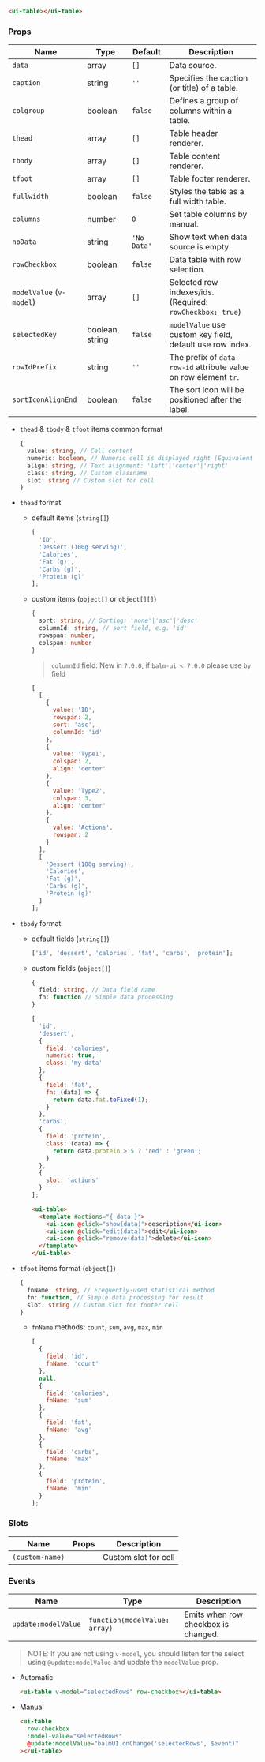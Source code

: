 ```html
<ui-table></ui-table>
```

### Props

| Name                     | Type            | Default     | Description                                                      |
| ------------------------ | --------------- | ----------- | ---------------------------------------------------------------- |
| `data`                   | array           | `[]`        | Data source.                                                     |
| `caption`                | string          | `''`        | Specifies the caption (or title) of a table.                     |
| `colgroup`               | boolean         | `false`     | Defines a group of columns within a table.                       |
| `thead`                  | array           | `[]`        | Table header renderer.                                           |
| `tbody`                  | array           | `[]`        | Table content renderer.                                          |
| `tfoot`                  | array           | `[]`        | Table footer renderer.                                           |
| `fullwidth`              | boolean         | `false`     | Styles the table as a full width table.                          |
| `columns`                | number          | `0`         | Set table columns by manual.                                     |
| `noData`                 | string          | `'No Data'` | Show text when data source is empty.                             |
| `rowCheckbox`            | boolean         | `false`     | Data table with row selection.                                   |
| `modelValue` (`v-model`) | array           | `[]`        | Selected row indexes/ids. (Required: `rowCheckbox: true`)        |
| `selectedKey`            | boolean, string | `false`     | `modelValue` use custom key field, default use row index.        |
| `rowIdPrefix`            | string          | `''`        | The prefix of `data-row-id` attribute value on row element `tr`. |
| `sortIconAlignEnd`       | boolean         | `false`     | The sort icon will be positioned after the label.                |

- `thead` & `tbody` & `tfoot` items common format

  ```ts
  {
    value: string, // Cell content
    numeric: boolean, // Numeric cell is displayed right (Equivalent to `align: 'right'`)
    align: string, // Text alignment: 'left'|'center'|'right'
    class: string, // Custom classname
    slot: string // Custom slot for cell
  }
  ```

- `thead` format

  - default items (`string[]`)

    ```js
    [
      'ID',
      'Dessert (100g serving)',
      'Calories',
      'Fat (g)',
      'Carbs (g)',
      'Protein (g)'
    ];
    ```

  - custom items (`object[]` or `object[][]`)

    ```ts
    {
      sort: string, // Sorting: 'none'|'asc'|'desc'
      columnId: string, // sort field, e.g. 'id'
      rowspan: number,
      colspan: number
    }
    ```

    > `columnId` field: New in `7.0.0`, if `balm-ui < 7.0.0` please use `by` field

    ```js
    [
      [
        {
          value: 'ID',
          rowspan: 2,
          sort: 'asc',
          columnId: 'id'
        },
        {
          value: 'Type1',
          colspan: 2,
          align: 'center'
        },
        {
          value: 'Type2',
          colspan: 3,
          align: 'center'
        },
        {
          value: 'Actions',
          rowspan: 2
        }
      ],
      [
        'Dessert (100g serving)',
        'Calories',
        'Fat (g)',
        'Carbs (g)',
        'Protein (g)'
      ]
    ];
    ```

- `tbody` format

  - default fields (`string[]`)

    ```js
    ['id', 'dessert', 'calories', 'fat', 'carbs', 'protein'];
    ```

  - custom fields (`object[]`)

    ```ts
    {
      field: string, // Data field name
      fn: function // Simple data processing
    }
    ```

    ```js
    [
      'id',
      'dessert',
      {
        field: 'calories',
        numeric: true,
        class: 'my-data'
      },
      {
        field: 'fat',
        fn: (data) => {
          return data.fat.toFixed(1);
        }
      },
      'carbs',
      {
        field: 'protein',
        class: (data) => {
          return data.protein > 5 ? 'red' : 'green';
        }
      },
      {
        slot: 'actions'
      }
    ];
    ```

    ```html
    <ui-table>
      <template #actions="{ data }">
        <ui-icon @click="show(data)">description</ui-icon>
        <ui-icon @click="edit(data)">edit</ui-icon>
        <ui-icon @click="remove(data)">delete</ui-icon>
      </template>
    </ui-table>
    ```

- `tfoot` items format (`object[]`)

  ```ts
  {
    fnName: string, // Frequently-used statistical method
    fn: function, // Simple data processing for result
    slot: string // Custom slot for footer cell
  }
  ```

  - `fnName` methods: `count`, `sum`, `avg`, `max`, `min`

    ```js
    [
      {
        field: 'id',
        fnName: 'count'
      },
      null,
      {
        field: 'calories',
        fnName: 'sum'
      },
      {
        field: 'fat',
        fnName: 'avg'
      },
      {
        field: 'carbs',
        fnName: 'max'
      },
      {
        field: 'protein',
        fnName: 'min'
      }
    ];
    ```

### Slots

| Name            | Props | Description          |
| --------------- | ----- | -------------------- |
| `(custom-name)` |       | Custom slot for cell |

### Events

| Name                | Type                          | Description                         |
| ------------------- | ----------------------------- | ----------------------------------- |
| `update:modelValue` | `function(modelValue: array)` | Emits when row checkbox is changed. |

> NOTE: If you are not using `v-model`, you should listen for the select using `@update:modelValue` and update the `modelValue` prop.

- Automatic

  ```html
  <ui-table v-model="selectedRows" row-checkbox></ui-table>
  ```

- Manual

  ```html
  <ui-table
    row-checkbox
    :model-value="selectedRows"
    @update:modelValue="balmUI.onChange('selectedRows', $event)"
  ></ui-table>
  ```

